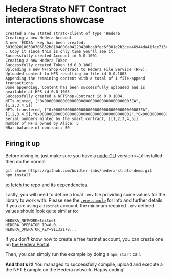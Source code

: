 # Hedera Strato NFT Contract interactions showcase

```
Created a new stated strato-client of type 'Hedera'
Creating a new Hedera Account
A new 'ECDSA' key has been created: 3030020100300706052b8104000a04220420bce8fec6f301d2b2cea46944da41fee7154266295a847db3152774ea23efe6e5 . Copy it since this is only time you'll see it.
Successfully created Account id 0.0.1001
Creating a new Hedera Token
Successfully created Token id 0.0.1002
Uploading a new NFTShop-Contract to Hedera File Service (HFS).
Uploaded content to HFS resulting in file id 0.0.1003
Appending the remaining content with a total of 1 file-append transactions.
Done appending. Content has been successfully uploaded and is available at HFS id 0.0.1003
Successfully created a NFTShop-Contract id 0.0.1004.
NFTs minted, ["0x00000000000000000000000000000000000003EA",[1,2,3,4,5]]
NFTs transfered, ["0x00000000000000000000000000000000000003EA",[1,2,3,4,5],"0x0000000000000000000000000000000000000002","0x00000000000000000000000000000000000003e9"]
Serial numbers minted by the smart contract, [[1,2,3,4,5]]
Number of NFTs owned by Alice: 5
HBar balance of contract: 50
```

## Firing it up

Before diving in, just make sure you have a [node CLI](https://nodejs.org/en/download/) version `>=16` installed then do the normal
```
git clone https://github.com/buidler-labs/hedera-strato-demo.git
npm install
```
to fetch the repo and its dependencies.

Lastly, you will need to define a local `.env` file providing some values for the library to work with. Please see the [`.env.sample`](./.env.sample) for info and further details. If you are using a `testnet` account, the minimum required `.env` defined values should look quite similar to:

```
HEDERA_NETWORK=testnet
HEDERA_OPERATOR_ID=0.0...
HEDERA_OPERATOR_KEY=91132178...
```

If you don't know how to create a free testnet account, you can create one on [the Hedera Portal](https://portal.hedera.com/). 

Then, you can simply run the example by doing a `npm start` call. 

**And that's it!** You managed to successfully compile, upload and execute a the NFT Example on the Hedera network. Happy coding!